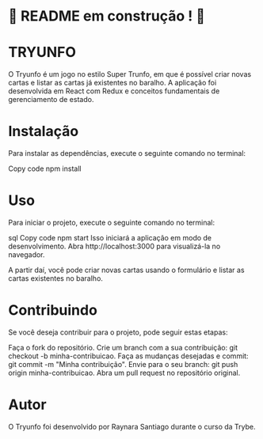 # :construction: README em construção ! :construction:
<!-- Olá, Tryber!
Esse é apenas um arquivo inicial para o README do seu projeto.
É essencial que você preencha esse documento por conta própria, ok?
Não deixe de usar nossas dicas de escrita de README de projetos, e deixe sua criatividade brilhar!
:warning: IMPORTANTE: você precisa deixar nítido:
- quais arquivos/pastas foram desenvolvidos por você; 
- quais arquivos/pastas foram desenvolvidos por outra pessoa estudante;
- quais arquivos/pastas foram desenvolvidos pela Trybe.
-->
# TRYUNFO

O Tryunfo é um jogo no estilo Super Trunfo, em que é possível criar novas cartas e listar as cartas já existentes no baralho. A aplicação foi desenvolvida em React com Redux e conceitos fundamentais de gerenciamento de estado.


# Instalação

Para instalar as dependências, execute o seguinte comando no terminal:

Copy code
npm install

# Uso

Para iniciar o projeto, execute o seguinte comando no terminal:

sql
Copy code
npm start
Isso iniciará a aplicação em modo de desenvolvimento. Abra http://localhost:3000 para visualizá-la no navegador.

A partir daí, você pode criar novas cartas usando o formulário e listar as cartas existentes no baralho.


# Contribuindo

Se você deseja contribuir para o projeto, pode seguir estas etapas:

Faça o fork do repositório.
Crie um branch com a sua contribuição: git checkout -b minha-contribuicao.
Faça as mudanças desejadas e commit: git commit -m "Minha contribuição".
Envie para o seu branch: git push origin minha-contribuicao.
Abra um pull request no repositório original.


# Autor

O Tryunfo foi desenvolvido por Raynara Santiago durante o curso da Trybe.
